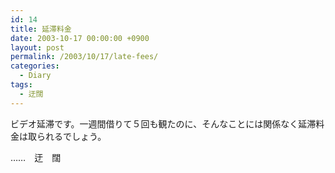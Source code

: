 ```yaml
---
id: 14
title: 延滞料金
date: 2003-10-17 00:00:00 +0900
layout: post
permalink: /2003/10/17/late-fees/
categories:
  - Diary
tags:
  - 迂闊
---
```

ビデオ延滞です。一週間借りて５回も観たのに、そんなことには関係なく延滞料金は取られるでしょう。

……　迂　闊
